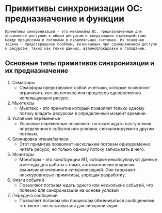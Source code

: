 # Примитивы синхронизации ОС: предназначение и функции

```
Примитивы синхронизации - это механизмы ОС, предназначенные для управление доступом к общим ресурсам и координации взаимодействия между процессами и потоками в параллельных системах. Их основная задача - предотвращение проблем, возникающих при одновременном доступе к ресурсам, таких как гонки данных, взаимоблокировки и голодание.
```

## Основные типы примитивов синхронизации и их предназначение

1. Семафоры
    * Семафоры представляют собой счетчики, которые позволяют ограничить кол-во потоков или процессов одновременно испольщуюших ресурс.
2. Мьютексы
    * Мьютекс - это примитив который позволяет только одному потоку владеть ресурсом в определенный момент времени.
3. Условыне переменные
    * Условные переменные позволяют потокам ждать наступления определенного события или условия, сигнализируемого другим потокам.
4. Блокировка чтения/записи
    * Этот примитив позволяет нескольким потокам одновременно читать ресурс, но только одному потоку записывать в него.
5. Мониторы
    * Мониторы - это конструкции ЯП, которые инкапсулируют данные и методы для работы с ними, автоматически упарвляя взаимоисключением и синхронизацией. Они скрывают низкоуровневые примитивы, упрощая разработку.
6. Флаги событий
    * Позволяют потокам ждать одного или нескольких событий, что полезно для синхронизации на основе условий
7. Передача сообщений
    * Позволяет потокам или процессам обмениваться сообщениями, что может использоваться для синхронизации 
